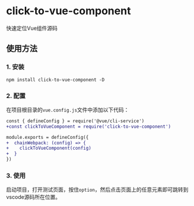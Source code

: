 # click-to-vue-component
快速定位Vue组件源码

## 使用方法

### 1. 安装
```
npm install click-to-vue-component -D
```

### 2. 配置

在项目根目录的`vue.config.js`文件中添加以下代码：

```diff
const { defineConfig } = require('@vue/cli-service')
+const clickToVueComponent = require('click-to-vue-component')

module.exports = defineConfig({
+  chainWebpack: (config) => {
+    clickToVueComponent(config)
+  }
})
```

### 3. 使用
启动项目，打开测试页面，按住`option`，然后点击页面上的任意元素即可跳转到vscode源码所在位置。

